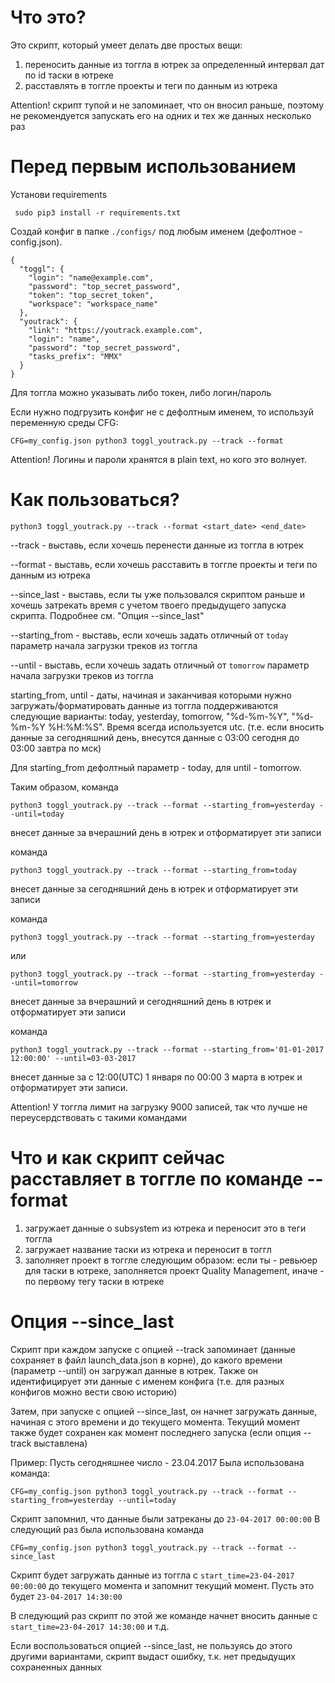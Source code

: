 # Что это?
Это скрипт, который умеет делать две простых вещи:
1. переносить данные из тоггла в ютрек за определенный интервал дат по id таски в ютреке
2. расставлять в тоггле проекты и теги по данным из ютрека

Attention!
скрипт тупой и не запоминает, что он вносил раньше, поэтому не рекомендуется запускать его на одних и тех же данных несколько раз

# Перед первым использованием
Установи requirements
 
     sudo pip3 install -r requirements.txt

Создай конфиг в папке `./configs/` под любым именем (дефолтное - config.json).



    {
      "toggl": {
        "login": "name@example.com",
        "password": "top_secret_password",
        "token": "top_secret_token",
        "workspace": "workspace_name"
      },
      "youtrack": {
        "link": "https://youtrack.example.com",
        "login": "name",
        "password": "top_secret_password",
        "tasks_prefix": "MMX"
      }
    }
    
Для тоггла можно указывать либо токен, либо логин/пароль

Если нужно подгрузить конфиг не с дефолтным именем, то используй 
переменную среды CFG:

    CFG=my_config.json python3 toggl_youtrack.py --track --format

Attention! Логины и пароли хранятся в plain text, но кого это волнует.

# Как пользоваться?

    python3 toggl_youtrack.py --track --format <start_date> <end_date>
    
--track - выставь, если хочешь перенести данные из тоггла в ютрек

--format - выставь, если хочешь расставить в тоггле проекты и теги по данным из ютрека

--since_last - выставь, если ты уже пользовался скриптом раньше и хочешь затрекать время с учетом твоего 
предыдущего запуска скрипта. Подробнее см. "Опция --since_last"

--starting_from - выставь, если хочешь задать отличный от `today` параметр начала загрузки треков из тоггла

--until - выставь, если хочешь задать отличный от `tomorrow` параметр начала загрузки треков из тоггла

starting_from, until - даты, начиная и заканчивая которыми нужно загружать/форматировать данные из тоггла
поддерживаются следующие варианты: today, yesterday, tomorrow, "%d-%m-%Y", "%d-%m-%Y %H:%M:%S". 
Время всегда используется utc. (т.е. если вносить данные за сегодняшний день, 
внесутся данные с 03:00 сегодня до 03:00 завтра по мск)

Для starting_from дефолтный параметр - today, для until - tomorrow.

Таким образом, команда

    python3 toggl_youtrack.py --track --format --starting_from=yesterday --until=today

внесет данные за вчерашний день в ютрек и отформатирует эти записи

команда

    python3 toggl_youtrack.py --track --format --starting_from=today

внесет данные за сегодняшний день в ютрек и отформатирует эти записи

команда

    python3 toggl_youtrack.py --track --format --starting_from=yesterday

или

    python3 toggl_youtrack.py --track --format --starting_from=yesterday --until=tomorrow


внесет данные за вчерашний и сегодняшний день в ютрек и отформатирует эти записи


команда

    python3 toggl_youtrack.py --track --format --starting_from='01-01-2017 12:00:00' --until=03-03-2017

внесет данные за c 12:00(UTC) 1 января по 00:00 3 марта в ютрек и отформатирует эти записи. 

Attention! У тоггла лимит на загрузку 9000 записей, так что лучше не переусердствовать с такими командами

# Что и как скрипт сейчас расставляет в тоггле по команде --format
1. загружает данные о subsystem из ютрека и переносит это в теги тоггла
2. загружает название таски из ютрека и переносит в тоггл
3. заполняет проект в тоггле следующим образом: если ты - ревьюер для таски в ютреке, заполняется проект Quality Management, 
иначе - по первому тегу таски в ютреке

# Опция --since_last
Скрипт при каждом запуске с опцией --track запоминает (данные сохраняет в файл launch_data.json в корне), 
до какого времени (параметр --until) он загружал данные в ютрек. 
Также он идентифицирует эти данные с именем конфига (т.е. для разных конфигов можно вести свою историю)

Затем, при запуске с опцией --since_last, он начнет загружать данные, начиная с этого времени и до текущего момента.
Текущий момент также будет сохранен как момент последнего запуска (если опция --track выставлена)

Пример:
Пусть сегодняшнее число - 23.04.2017 
Была использована команда:

    CFG=my_config.json python3 toggl_youtrack.py --track --format --starting_from=yesterday --until=today

Скрипт запомнил, что данные были затреканы до `23-04-2017 00:00:00`
В следующий раз была использована команда

    CFG=my_config.json python3 toggl_youtrack.py --track --format --since_last

Скрипт будет загружать данные из тоггла с `start_time=23-04-2017 00:00:00` до текущего момента 
и запомнит текущий момент. Пусть это будет `23-04-2017 14:30:00`

В следующий раз скрипт по этой же команде начнет вносить данные с `start_time=23-04-2017 14:30:00` и т.д.

Если воспользоваться опцией --since_last, не пользуясь до этого другими вариантами, скрипт выдаст ошибку, 
т.к. нет предыдущих сохраненных данных
